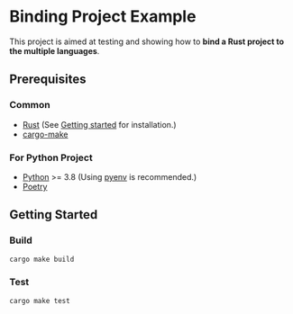 # Binding Project Example

This project is aimed at testing and showing how to **bind a Rust project to the multiple languages**.

## Prerequisites

### Common

- [Rust](https://www.rust-lang.org) (See [Getting started](https://www.rust-lang.org/learn/get-started) for installation.)
- [cargo-make](https://sagiegurari.github.io/cargo-make)

### For Python Project

- [Python](https://www.python.org/downloads) >= 3.8 (Using [pyenv](https://github.com/pyenv/pyenv#installation) is recommended.)
- [Poetry](https://python-poetry.org/docs/#installation)

## Getting Started

### Build

```sh
cargo make build
```

### Test

```sh
cargo make test
```
